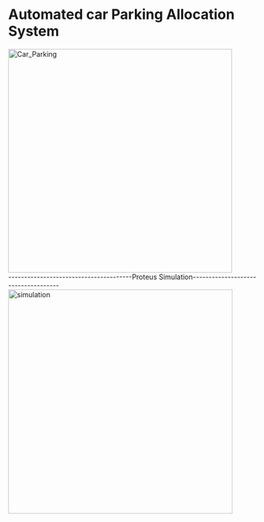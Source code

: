 # Automated car Parking Allocation System
<img width="454" alt="Car_Parking" src="https://github.com/shubhamkushwaha133/Automated-Car-parking-allocation-system/assets/110382194/52cebb5a-f74a-45ca-8746-59ff640cffbf">
<br> 
---------------------------------------Proteus Simulation------------------------------------
<br>
<img width="455" alt="simulation" src="https://github.com/shubhamkushwaha133/Automated-Car-parking-allocation-system/assets/110382194/5771c2e9-ddf4-4994-a069-1cbfbabde5ed">

